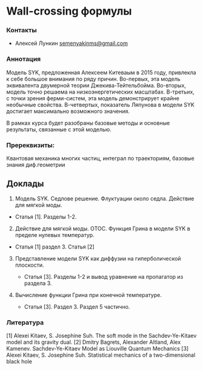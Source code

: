 # Wall-crossing формулы

### Контакты

* Алексей Лункин <semenyakinms@gmail.com>

### Аннотация

Модель SYK, предложенная Алексеем Китеваым в 2015 году, привлекла к себе большое внимания по ряду причин. Во-первых, эта модель эквивалента двумерной теории Джекива-Тейтельбойма. Во-вторых, модель точно решаема на низкоэнергетических масштабах. В-третьих, с точки зрения ферми-систем, эта модель демонстрирует крайне необычные свойства. В-четвертых, показатель Ляпунова в модели SYK достигает максимально возможного значения. 

В рамках курса будет разобраны базовые методы и основные результаты, связанные с этой моделью. 

### Пререквизиты:

Квантовая механика многих частиц, интеграл по траекториям, базовые знания диф.геометрии 

## Доклады

1.	Модель SYK.  Седлове решение. Флуктуации около седла. Действие для мягкой моды.

   - Статья [1]. Разделы 1-2.

2.	Действие для мягкой моды. OTOC. Функция Грина в модели SYK в пределе нулевых  температур.

   - Статья [1] раздел 3. Статья [2]

3. Представление модели SYK как диффузии на гиперболической плоскости.

   - Статья [3]. Разделы 1-2 и вывод уравнение на пропагатор из раздела 3.

4. Вычисление функции Грина при конечной температуре.

   - Статья [3]. Раздел 3. Раздел 5 частично.

### Литература

[1] Alexei Kitaev, S. Josephine Suh. The soft mode in the Sachdev-Ye-Kitaev model and its gravity dual.
[2] Dmitry Bagrets, Alexander Altland, Alex Kamenev.  Sachdev-Ye-Kitaev Model as Liouville Quantum Mechanics
[3] Alexei Kitaev, S. Josephine Suh.  Statistical mechanics of a two-dimensional black hole
